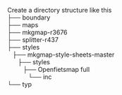 Create a directory structure like this<br/>
├── boundary<br/>
├── maps<br/>
├── mkgmap-r3676<br/>
├── splitter-r437<br/>
├── styles<br/>
   ├── mkgmap-style-sheets-master<br/>
      ├── styles<br/>
         ├── Openfietsmap full<br/>
            └── inc<br/>
└── typ<br/>
